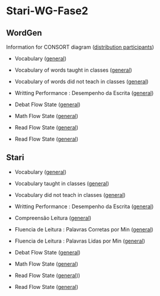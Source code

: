 # Stari-WG-Fase2

## WordGen

Information for CONSORT diagram ([distribution participants](results/wordgen-descriptive.md))

- Vocabulary ([general](results/aov-wordgen-vocab.md))
- Vocabulary of words taught in classes ([general](results/aov-wordgen-vocab.teach.md))
- Vocabulary of words did not teach in classes ([general](results/aov-wordgen-vocab.non.teach.md))

- Writting Performance : Desempenho da Escrita ([general](results/aov-wordgen-score.tde.md))

- Debat Flow State ([general](results/aov-wordgen-flow.debat.md))

- Math Flow State ([general](results/aov-wordgen-flow.math.md))

- Read Flow State ([general](results/aov-wordgen-flow.read.md))

- Read Flow State ([general](results/aov-wordgen-flow.text.md))


## Stari

- Vocabulary ([general](results/aov-stari-vocab.md))
- Vocabulary taught in classes ([general](results/aov-stari-vocab.teach.md))
- Vocabulary did not teach in classes ([general](results/aov-stari-vocab.non.teach.md))

- Writting Performance : Desempenho da Escrita ([general](results/aov-stari-score.tde.md))

- Compreensão Leitura ([general](results/aov-stari-leitura.compreensao.md))

- Fluencia de Leitura : Palavras Corretas por Min ([general](results/aov-stari-TFL.corretas.per.min.md))

- Fluencia de Leitura : Palavras Lidas por Min ([general](results/aov-stari-TFL.lidas.per.min.md))

- Debat Flow State ([general](results/aov-stari-flow.debat.md))

- Math Flow State ([general](results/aov-stari-flow.math.md))

- Read Flow State ([general](results/aov-stari-flow.read.md)))

- Read Flow State ([general](results/aov-stari-flow.text.md))

